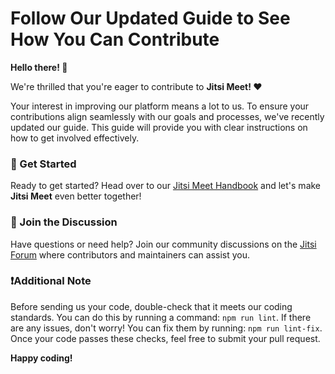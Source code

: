 # Follow Our Updated Guide to See How You Can Contribute

**Hello there! 👋**

We're thrilled that you're eager to contribute to **Jitsi Meet! ❤️** 

Your interest in improving our platform means a lot to us. To ensure your contributions align seamlessly with our goals and processes, we've recently updated our guide. This guide will provide you with clear instructions on how to get involved effectively.

### 📖 Get Started

Ready to get started? Head over to our [Jitsi Meet Handbook](https://jitsi.github.io/handbook/docs/dev-guide/dev-guide-contributing/) and let's make **Jitsi Meet** even better together!

### 💬 Join the Discussion

Have questions or need help? Join our community discussions on the [Jitsi Forum](https://community.jitsi.org/) where contributors and maintainers can assist you.

### ❗️Additional Note
Before sending us your code, double-check that it meets our coding standards. You can do this by running a command: `npm run lint`. If there are any issues, don't worry! You can fix them by running: `npm run lint-fix`. Once your code passes these checks, feel free to submit your pull request.

**Happy coding!**
